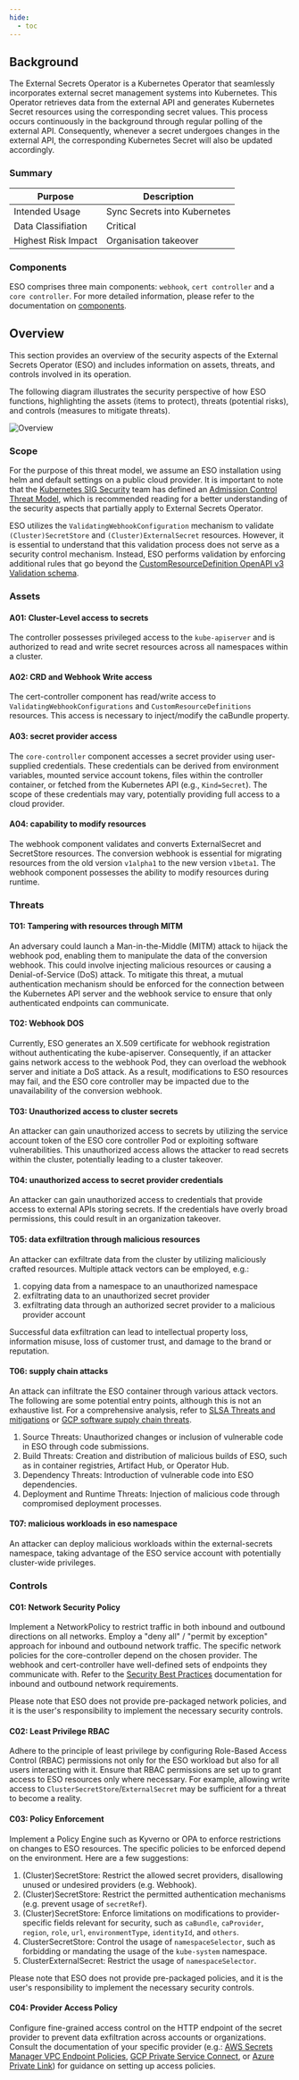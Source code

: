```yaml
---
hide:
  - toc
---
```


## Background

The External Secrets Operator is a Kubernetes Operator that seamlessly incorporates external secret management systems into Kubernetes. This Operator retrieves data from the external API and generates Kubernetes Secret resources using the corresponding secret values. This process occurs continuously in the background through regular polling of the external API. Consequently, whenever a secret undergoes changes in the external API, the corresponding Kubernetes Secret will also be updated accordingly.

### Summary

| Purpose             | Description                  |
| ------------------- | ---------------------------- |
| Intended Usage      | Sync Secrets into Kubernetes |
| Data Classifiation  | Critical                     |
| Highest Risk Impact | Organisation takeover        |

### Components

ESO comprises three main components: `webhook`, `cert controller` and a `core controller`. For more detailed information, please refer to the documentation on [components](../api/components.md).

## Overview

This section provides an overview of the security aspects of the External Secrets Operator (ESO) and includes information on assets, threats, and controls involved in its operation.

The following diagram illustrates the security perspective of how ESO functions, highlighting the assets (items to protect), threats (potential risks), and controls (measures to mitigate threats).

![Overview](../pictures/eso-threat-model-overview.drawio.png)

### Scope

For the purpose of this threat model, we assume an ESO installation using helm and default settings on a public cloud provider. It is important to note that the [Kubernetes SIG Security](https://github.com/kubernetes/community/tree/master/sig-security) team has defined an [Admission Control Threat Model](https://github.com/kubernetes/sig-security/blob/main/sig-security-docs/papers/admission-control/kubernetes-admission-control-threat-model.md), which is recommended reading for a better understanding of the security aspects that partially apply to External Secrets Operator.


ESO utilizes the `ValidatingWebhookConfiguration` mechanism to validate `(Cluster)SecretStore` and `(Cluster)ExternalSecret` resources. However, it is essential to understand that this validation process does not serve as a security control mechanism. Instead, ESO performs validation by enforcing additional rules that go beyond the [CustomResourceDefinition OpenAPI v3 Validation schema](https://kubernetes.io/docs/tasks/extend-kubernetes/custom-resources/custom-resource-definitions/#validation).

### Assets

#### A01: Cluster-Level access to secrets

The controller possesses privileged access to the `kube-apiserver` and is authorized to read and write secret resources across all namespaces within a cluster.

#### A02: CRD and Webhook Write access

The cert-controller component has read/write access to `ValidatingWebhookConfigurations` and `CustomResourceDefinitions` resources. This access is necessary to inject/modify the caBundle property.

#### A03: secret provider access

The `core-controller` component accesses a secret provider using user-supplied credentials. These credentials can be derived from environment variables, mounted service account tokens, files within the controller container, or fetched from the Kubernetes API (e.g., `Kind=Secret`). The scope of these credentials may vary, potentially providing full access to a cloud provider.

#### A04: capability to modify resources

The webhook component validates and converts ExternalSecret and SecretStore resources. The conversion webhook is essential for migrating resources from the old version `v1alpha1` to the new version `v1beta1`. The webhook component possesses the ability to modify resources during runtime.

### Threats

#### T01: Tampering with resources through MITM

An adversary could launch a Man-in-the-Middle (MITM) attack to hijack the webhook pod, enabling them to manipulate the data of the conversion webhook. This could involve injecting malicious resources or causing a Denial-of-Service (DoS) attack. To mitigate this threat, a mutual authentication mechanism should be enforced for the connection between the Kubernetes API server and the webhook service to ensure that only authenticated endpoints can communicate.

#### T02: Webhook DOS

Currently, ESO generates an X.509 certificate for webhook registration without authenticating the kube-apiserver. Consequently, if an attacker gains network access to the webhook Pod, they can overload the webhook server and initiate a DoS attack. As a result, modifications to ESO resources may fail, and the ESO core controller may be impacted due to the unavailability of the conversion webhook.

#### T03: Unauthorized access to cluster secrets

An attacker can gain unauthorized access to secrets by utilizing the service account token of the ESO core controller Pod or exploiting software vulnerabilities. This unauthorized access allows the attacker to read secrets within the cluster, potentially leading to a cluster takeover.

#### T04: unauthorized access to secret provider credentials

An attacker can gain unauthorized access to credentials that provide access to external APIs storing secrets. If the credentials have overly broad permissions, this could result in an organization takeover.

#### T05: data exfiltration through malicious resources

An attacker can exfiltrate data from the cluster by utilizing maliciously crafted resources. Multiple attack vectors can be employed, e.g.:

1. copying data from a namespace to an unauthorized namespace
2. exfiltrating data to an unauthorized secret provider
3. exfiltrating data through an authorized secret provider to a malicious provider account

Successful data exfiltration can lead to intellectual property loss, information misuse, loss of customer trust, and damage to the brand or reputation.

#### T06: supply chain attacks

An attack can infiltrate the ESO container through various attack vectors. The following are some potential entry points, although this is not an exhaustive list. For a comprehensive analysis, refer to [SLSA Threats and mitigations](https://slsa.dev/spec/v0.1/threats) or [GCP software supply chain threats](https://cloud.google.com/software-supply-chain-security/docs/attack-vectors).

1. Source Threats: Unauthorized changes or inclusion of vulnerable code in ESO through code submissions.
2. Build Threats: Creation and distribution of malicious builds of ESO, such as in container registries, Artifact Hub, or Operator Hub.
3. Dependency Threats: Introduction of vulnerable code into ESO dependencies.
4. Deployment and Runtime Threats: Injection of malicious code through compromised deployment processes.

#### T07: malicious workloads in eso namespace

An attacker can deploy malicious workloads within the external-secrets namespace, taking advantage of the ESO service account with potentially cluster-wide privileges.


### Controls

#### C01: Network Security Policy

Implement a NetworkPolicy to restrict traffic in both inbound and outbound directions on all networks. Employ a "deny all" / "permit by exception" approach for inbound and outbound network traffic. The specific network policies for the core-controller depend on the chosen provider. The webhook and cert-controller have well-defined sets of endpoints they communicate with. Refer to the [Security Best Practices](./security-best-practices.md) documentation for inbound and outbound network requirements.

Please note that ESO does not provide pre-packaged network policies, and it is the user's responsibility to implement the necessary security controls.

#### C02: Least Privilege RBAC

Adhere to the principle of least privilege by configuring Role-Based Access Control (RBAC) permissions not only for the ESO workload but also for all users interacting with it. Ensure that RBAC permissions are set up to grant access to ESO resources only where necessary. For example, allowing write access to `ClusterSecretStore`/`ExternalSecret` may be sufficient for a threat to become a reality.

#### C03: Policy Enforcement

Implement a Policy Engine such as Kyverno or OPA to enforce restrictions on changes to ESO resources. The specific policies to be enforced depend on the environment. Here are a few suggestions:

1. (Cluster)SecretStore: Restrict the allowed secret providers, disallowing unused or undesired providers (e.g. Webhook).
2. (Cluster)SecretStore: Restrict the permitted authentication mechanisms (e.g. prevent usage of `secretRef`).
3. (Cluster)SecretStore: Enforce limitations on modifications to provider-specific fields relevant for security, such as `caBundle`, `caProvider`, `region`, `role`, `url`, `environmentType`, `identityId`, and `others`.
4. ClusterSecretStore: Control the usage of `namespaceSelector`, such as forbidding or mandating the usage of the `kube-system` namespace.
5. ClusterExternalSecret: Restrict the usage of `namespaceSelector`.

Please note that ESO does not provide pre-packaged policies, and it is the user's responsibility to implement the necessary security controls.

#### C04: Provider Access Policy

Configure fine-grained access control on the HTTP endpoint of the secret provider to prevent data exfiltration across accounts or organizations. Consult the documentation of your specific provider (e.g.: [AWS Secrets Manager VPC Endpoint Policies](https://docs.aws.amazon.com/secretsmanager/latest/userguide/vpc-endpoint-overview.html), [GCP Private Service Connect](https://cloud.google.com/vpc/docs/private-service-connect), or [Azure Private Link](https://learn.microsoft.com/en-us/azure/key-vault/general/private-link-service)) for guidance on setting up access policies.
